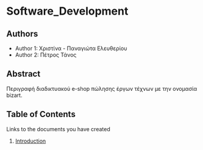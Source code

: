 # Software_Development

## Authors

- Author 1: Χριστίνα - Παναγιώτα Ελευθερίου
- Author 2: Πέτρος Τάνος

## Abstract

Περιγραφή διαδικτυακού e-shop πώλησης έργων τέχνων με την ονομασία bizart.

## Table of Contents

Links to the documents you have created

  1. [Introduction](https://github.com/elefthcn/Software_Development/blob/master/documentation/intro.md)
